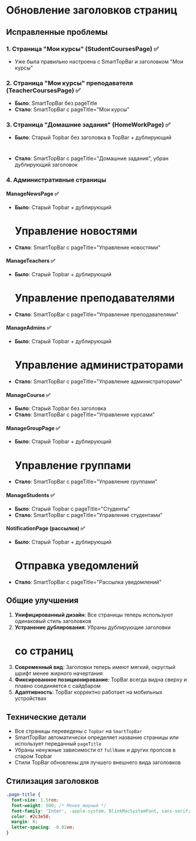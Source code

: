 # Обновление заголовков страниц

## Исправленные проблемы

### 1. Страница "Мои курсы" (StudentCoursesPage) ✅
- Уже была правильно настроена с SmartTopBar и заголовком "Мои курсы"

### 2. Страница "Мои курсы" преподавателя (TeacherCoursesPage) ✅
- **Было**: SmartTopBar без pageTitle
- **Стало**: SmartTopBar с pageTitle="Мои курсы"

### 3. Страница "Домашние задания" (HomeWorkPage) ✅
- **Было**: Старый Topbar без заголовка в TopBar + дублирующий <h1>
- **Стало**: SmartTopBar с pageTitle="Домашние задания", убран дублирующий заголовок

### 4. Административные страницы

#### ManageNewsPage ✅
- **Было**: Старый Topbar + дублирующий <h1>Управление новостями</h1>
- **Стало**: SmartTopBar с pageTitle="Управление новостями"

#### ManageTeachers ✅  
- **Было**: Старый Topbar + дублирующий <h1>Управление преподавателями</h1>
- **Стало**: SmartTopBar с pageTitle="Управление преподавателями"

#### ManageAdmins ✅
- **Было**: Старый Topbar + дублирующий <h1>Управление администраторами</h1>
- **Стало**: SmartTopBar с pageTitle="Управление администраторами"

#### ManageCourse ✅
- **Было**: Старый Topbar без заголовка
- **Стало**: SmartTopBar с pageTitle="Управление курсами"

#### ManageGroupPage ✅
- **Было**: Старый Topbar + дублирующий <h1>Управление группами</h1>
- **Стало**: SmartTopBar с pageTitle="Управление группами"

#### ManageStudents ✅
- **Было**: Старый Topbar с pageTitle="Студенты"
- **Стало**: SmartTopBar с pageTitle="Управление студентами"

#### NotificationPage (рассылки) ✅
- **Было**: Старый Topbar + дублирующий <h1>Отправка уведомлений</h1>
- **Стало**: SmartTopBar с pageTitle="Рассылка уведомлений"

## Общие улучшения

1. **Унифицированный дизайн**: Все страницы теперь используют одинаковый стиль заголовков
2. **Устранение дублирования**: Убраны дублирующие заголовки <h1> со страниц
3. **Современный вид**: Заголовки теперь имеют мягкий, округлый шрифт менее жирного начертания
4. **Фиксированное позиционирование**: TopBar всегда видна сверху и плавно соединяется с сайдбаром
5. **Адаптивность**: TopBar корректно работает на мобильных устройствах

## Технические детали

- Все страницы переведены с `Topbar` на `SmartTopBar`
- SmartTopBar автоматически определяет название страницы или использует переданный `pageTitle`
- Убраны ненужные зависимости от `fullName` и других пропсов в старом Topbar
- Стили TopBar обновлены для лучшего внешнего вида заголовков

## Стилизация заголовков

```css
.page-title {
  font-size: 1.5rem;
  font-weight: 500; /* Менее жирный */
  font-family: 'Inter', -apple-system, BlinkMacSystemFont, sans-serif; /* Более мягкий шрифт */
  color: #2c3e50;
  margin: 0;
  letter-spacing: -0.02em;
}
```
